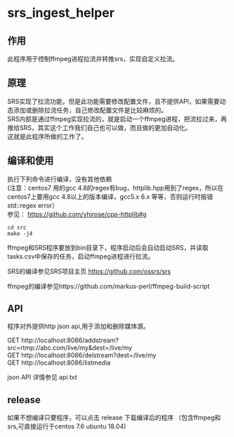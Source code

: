 # srs_ingest_helper

## 作用
此程序用于控制ffmpeg进程拉流并转推srs，实现自定义拉流。  

## 原理
SRS实现了拉流功能，但是此功能需要修改配置文件，且不提供API，如果需要动态添加或删除拉流任务，自己修改配置文件是比较麻烦的。  
SRS内部是通过ffmpeg实现拉流的，就是启动一个ffmpeg进程，把流拉过来，再推给SRS，其实这个工作我们自己也可以做，而且做的更加自动化。  
这就是此程序所做的工作了。  

## 编译和使用

执行下列命令进行编译，没有其他依赖  
(注意：centos7 用的gcc 4.8的regex有bug，httplib.hpp用到了regex，所以在centos7上要用gcc 4.8以上的版本编译，gcc5.x 6.x 等等，否则运行时报错 std::regex error）  
参见： https://github.com/yhirose/cpp-httplib#g 

```
cd src
make -j4
```


ffmpeg和SRS程序要放到bin目录下，程序启动后会自动启动SRS，并读取tasks.csv中保存的任务，启动ffmpeg进程进行拉流。  

SRS的编译参见SRS项目主页 https://github.com/ossrs/srs  

ffmpeg的编译参见https://github.com/markus-perl/ffmpeg-build-script

## API
程序对外提供http json api,用于添加和删除媒体源。

GET http://localhost:8086/addstream?src=rtmp://abc.com/live/my&dest=/live/my  
GET http://localhost:8086/delstream?dest=/live/my  
GET http://localhost:8086/listmedia  

json API 详情参见 api.txt





## release
如果不想编译只要程序，可以点击 release 下载编译后的程序
（包含ffmpeg和srs,可直接运行于centos 7.6 ubuntu 18.04)


